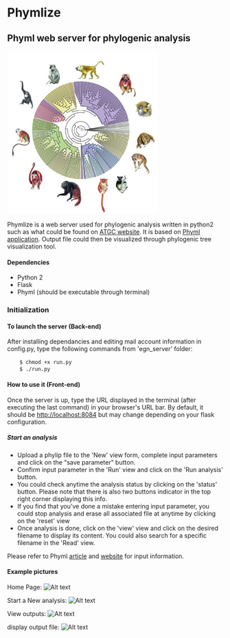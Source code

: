 # Phymlize
## Phyml web server for phylogenic analysis

![Alt text](/suprim_circupix_treedyn1.jpg?raw=true "phylogenic tree")

Phymlize is a web server used for phylogenic analysis written in python2 such as what could be found on [ATGC website](http://www.atgc-montpellier.fr/phyml/). It is based on [Phyml application](http://www.atgc-montpellier.fr/download/papers/phyml_2010.pdf). Output file could then be visualized through phylogenic tree visualization tool.

#### Dependencies
- Python 2
- Flask
- Phyml (should be executable through terminal)

### Initialization

#### To launch the server (Back-end)
After installing dependancies and editing mail account information in config.py, type the following commands from 'egn_server' folder:

        $ chmod +x run.py
        $ ./run.py

#### How to use it (Front-end)

Once the server is up, type the URL displayed in the terminal (after executing the last command) in your browser's URL bar.
By default, it should be <http://localhost:8084> but may change depending on your flask configuration.

##### Start an analysis

* Upload a phylip file to the 'New' view form, complete input parameters and click on the "save parameter" button. 
* Confirm input parameter in the 'Run' view and click on the 'Run analysis' button.
* You could check anytime the analysis status by clicking on the 'status' button. Please note that there is also two buttons indicator in the top right corner displaying this info.
* If you find that you've done a mistake entering input parameter, you could stop analysis and erase all associated file at anytime by clicking on the 'reset' view
* Once analysis is done, click on the 'view' view and click on the desired filename to display its content. You could also search for a specific filename in the 'Read' view.

Please refer to Phyml [article](http://www.atgc-montpellier.fr/download/papers/phyml_2010.pdf) and [website](http://www.atgc-montpellier.fr/phyml/) for input information.

#### Example pictures
Home Page:
![Alt text](/Sélection_021.jpg?raw=true "home")

Start a New analysis:
![Alt text](/Sélection_022.jpg?raw=true "New analysis")

View outputs:
![Alt text](/Sélection_023.jpg?raw=true "view")

display output file:
![Alt text](/Sélection_024.jpg?raw=true "output description")

